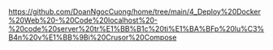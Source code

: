 https://github.com/DoanNgocCuong/home/tree/main/4_Deploy%20Docker%20Web%20-%20Code%20localhost%20-%20code%20server%20tr%E1%BB%B1c%20ti%E1%BA%BFp%20lu%C3%B4n%20v%E1%BB%9Bi%20Crusor%20Compose